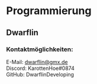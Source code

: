 # Programmierung

## Dwarflin

### Kontaktmöglichkeiten:
E-Mail: dwarflin@gmx.de<br>
Discord: KarottenHoe#0874<br>
GitHub: DwarflinDeveloping
